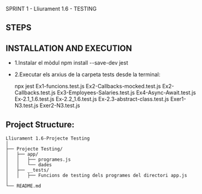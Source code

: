 SPRINT 1  - Lliurament 1.6 - TESTING

## STEPS

## INSTALLATION AND EXECUTION
* 1.Instalar el mòdul npm install --save-dev jest

* 2.Executar els arxius de la carpeta tests desde la terminal:

    npx jest 
            Ex1-funcions.test.js
            Ex2-Callbacks-mocked.test.js
            Ex2-Callbacks.test.js
            Ex3-Employees-Salaries.test.js
            Ex4-Async-Await.test.js            
            Ex-2.1_1.6.test.js
            Ex-2.2_1.6.test.js
            Ex-2.3-abstract-class.test.js
            Exer1-N3.test.js
            Exer2-N3.test.js
            
## Project Structure:
```
Lliurament 1.6-Projecte Testing
│
├── Projecte Testing/
│   ├── app/
│   │   ├── programes.js
│   │   └── dades
│   ├── __tests/
│   │   ├── Funcions de testing dels programes del directori app.js
│
└── README.md
```


